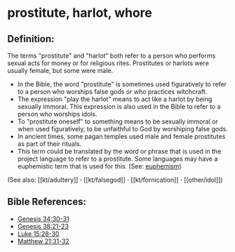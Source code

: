 # prostitute, harlot, whore #

## Definition: ##

The terms "prostitute" and "harlot" both refer to a person who performs sexual acts for money or for religious rites. Prostitutes or harlots were usually female, but some were male.

* In the Bible, the word "prostitute" is sometimes used figuratively to refer to a person who worships false gods or who practices witchcraft.
* The expression "play the harlot" means to act like a harlot by being sexually immoral. This expression is also used in the Bible to refer to a person who worships idols.
* To "prostitute oneself" to something means to be sexually immoral or when used figuratively, to be unfaithful to God by worshiping false gods.
* In ancient times, some pagan temples used male and female prostitutes as part of their rituals.
* This term could be translated by the word or phrase that is used in the project language to refer to a prostitute. Some languages may have a euphemistic term that is used for this. (See: [euphemism](en/ta-vol1/translate/man/figs-euphemism))

(See also: [[kt/adultery]] **·** [[kt/falsegod]] **·** [[kt/fornication]] **·** [[other/idol]])

## Bible References: ##

* [Genesis 34:30-31](en/tn/gen/help/34/30)
* [Genesis 38:21-23](en/tn/gen/help/38/21)
* [Luke 15:28-30](en/tn/luk/help/15/28)
* [Matthew 21:31-32](en/tn/mat/help/21/31)